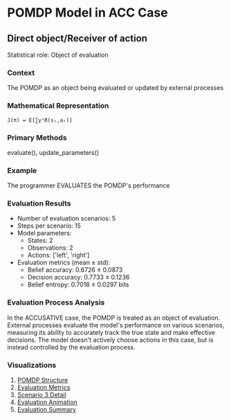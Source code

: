 # POMDP Model in ACC Case

## Direct object/Receiver of action

Statistical role: Object of evaluation

### Context

The POMDP as an object being evaluated or updated by external processes

### Mathematical Representation

```
J(π) = E[∑γᵗR(sₜ,aₜ)]
```

### Primary Methods

evaluate(), update_parameters()

### Example

The programmer EVALUATES the POMDP's performance

### Evaluation Results

* Number of evaluation scenarios: 5
* Steps per scenario: 15
* Model parameters:
  - States: 2
  - Observations: 2
  - Actions: ['left', 'right']
* Evaluation metrics (mean ± std):
  - Belief accuracy: 0.6726 ± 0.0873
  - Decision accuracy: 0.7733 ± 0.1236
  - Belief entropy: 0.7018 ± 0.0297 bits

### Evaluation Process Analysis

In the ACCUSATIVE case, the POMDP is treated as an object of evaluation. External processes evaluate the model's performance on various scenarios, measuring its ability to accurately track the true state and make effective decisions. The model doesn't actively choose actions in this case, but is instead controlled by the evaluation process.

### Visualizations

1. [POMDP Structure](pomdp_structure.png)
2. [Evaluation Metrics](evaluation_metrics.png)
3. [Scenario 3 Detail](scenario_3_detail.png)
4. [Evaluation Animation](evaluation_animation.gif)
5. [Evaluation Summary](evaluation_summary.png)
